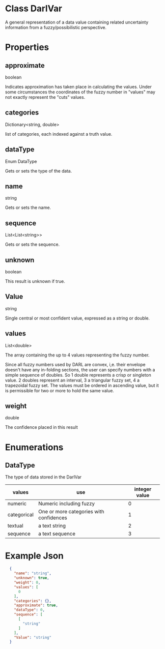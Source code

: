 Class DarlVar
===

A general representation of a data value containing related uncertainty information from a fuzzy/possibilistic perspective.

# Properties

## approximate
boolean

Indicates approximation has taken place in calculating the values.
Under some circumstances the coordinates of the fuzzy number in "values" may not exactly represent the "cuts" values.


## categories
Dictionary&lt;string, double&gt;

list of categories, each indexed against a truth value.

## dataType
Enum DataType

Gets or sets the type of the data.


## name
string

Gets or sets the name.

## sequence
List&lt;List&lt;string&gt;&gt;

Gets or sets the sequence.

## unknown
boolean

This result is unknown if true.

## Value
string

Single central or most confident value, expressed as a string or double.


## values
List&lt;double&gt;

The array containing the up to 4 values representing the fuzzy number.

Since all fuzzy numbers used by DARL are convex, i,e. their envelope doesn't have any in-folding sections, the user can specify numbers with a simple sequence of doubles. So 1 double represents a crisp or singleton value. 2 doubles represent an interval, 3 a triangular fuzzy set, 4 a trapezoidal fuzzy set. The values must be ordered in ascending value, but it is permissible for two or more to hold the same value.


## weight
double

The confidence placed in this result

# Enumerations

## DataType

The type of data stored in the DarlVar

| values | use | integer value |
|----|----|----|
|numeric|Numeric including fuzzy|0|
|categorical|One or more categories with confidences|1|
|textual| a text string|2|
|sequence|a text sequence|3|

# Example Json

```json
  {
    "name": "string",
    "unknown": true,
    "weight": 0,
    "values": [
      0
    ],
    "categories": {},
    "approximate": true,
    "dataType": 0,
    "sequence": [
      [
        "string"
      ]
    ],
    "Value": "string"
  }
```

